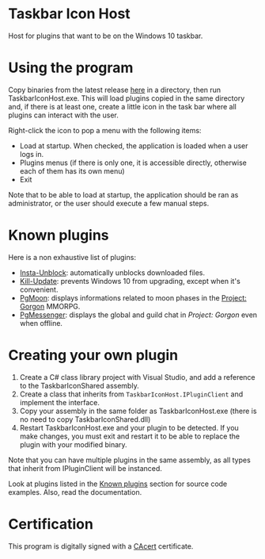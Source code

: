 # Taskbar Icon Host
Host for plugins that want to be on the Windows 10 taskbar. 

# Using the program
Copy binaries from the latest release [here](https://github.com/dlebansais/TaskbarIconHost/releases) in a directory, then run TaskbarIconHost.exe. This will load plugins copied in the same directory and, if there is at least one, create a little icon in the task bar where all plugins can interact with the user.

Right-click the icon to pop a menu with the following items:

- Load at startup. When checked, the application is loaded when a user logs in.
- Plugins menus (if there is only one, it is accessible directly, otherwise each of them has its own menu)
- Exit

Note that to be able to load at startup, the application should be ran as administrator, or the user should execute a few manual steps. 

# Known plugins
Here is a non exhaustive list of plugins:

- [Insta-Unblock](https://github.com/dlebansais/Insta-Unblock): automatically unblocks downloaded files.  
- [Kill-Update](https://github.com/dlebansais/Kill-Update): prevents Windows 10 from upgrading, except when it's convenient.  
- [PgMoon](https://github.com/dlebansais/PgMoon): displays informations related to moon phases in the [Project: Gorgon](https://projectgorgon.com/) MMORPG.  
- [PgMessenger](https://github.com/dlebansais/PgMessenger): displays the global and guild chat in *Project: Gorgon* even when offline.  

# Creating your own plugin
1. Create a C# class library project with Visual Studio, and add a reference to the TaskbarIconShared assembly.
2. Create a class that inherits from `TaskbarIconHost.IPluginClient` and implement the interface.
3. Copy your assembly in the same folder as TaskbarIconHost.exe (there is no need to copy TaskbarIconShared.dll)
4. Restart TaskbarIconHost.exe and your plugin to be detected. If you make changes, you must exit and restart it to be able to replace the plugin with your modified binary. 

Note that you can have multiple plugins in the same assembly, as all types that inherit from IPluginClient will be instanced.

Look at plugins listed in the [Known plugins](#Known-plugins) section for source code examples. Also, read the documentation.

# Certification
This program is digitally signed with a [CAcert](https://www.cacert.org/) certificate.
